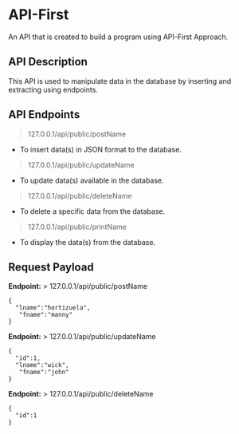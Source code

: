 # API-First

An API that is created to build a program using API-First Approach.

## API Description

This API is used to manipulate data in the database by inserting and extracting using endpoints. 

## API Endpoints

> 127.0.0.1/api/public/postName 
 - To insert data(s) in JSON format to the database.

> 127.0.0.1/api/public/updateName
 - To update data(s) available in the database.

> 127.0.0.1/api/public/deleteName
 - To delete a specific data from the database.

> 127.0.0.1/api/public/printName
 - To display the data(s) from the database.

## Request Payload
**Endpoint:** > 127.0.0.1/api/public/postName 
```
{
  "lname":"hortizuela",
   "fname":"manny"
}
```
**Endpoint:** > 127.0.0.1/api/public/updateName
```
{
  "id":1,
  "lname":"wick",
   "fname":"john"
}
```
**Endpoint:** > 127.0.0.1/api/public/deleteName
```
{
  "id":1
}
```


